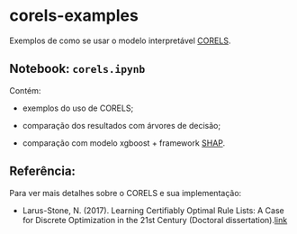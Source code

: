 # corels-examples
Exemplos de como se usar o modelo interpretável [CORELS](https://github.com/fingoldin/pycorels).

## Notebook: `corels.ipynb`

Contém:

- exemplos do uso de CORELS;

- comparação dos resultados com árvores de decisão;

- comparação com modelo xgboost + framework [SHAP](https://github.com/slundberg/shap).

## Referência:

Para ver mais detalhes sobre o CORELS e sua implementação:

* Larus-Stone, N. (2017). Learning Certifiably Optimal Rule Lists: A Case for Discrete Optimization in the 21st Century (Doctoral dissertation).[link](https://corels.eecs.harvard.edu/corels/Larus-Stone_thesis.pdf)
